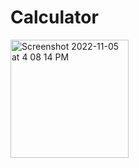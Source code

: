 # Calculator
<img width="189" alt="Screenshot 2022-11-05 at 4 08 14 PM" src="https://user-images.githubusercontent.com/114730258/200141386-d40d1d33-361d-4060-abd4-06dc86a13355.png">
